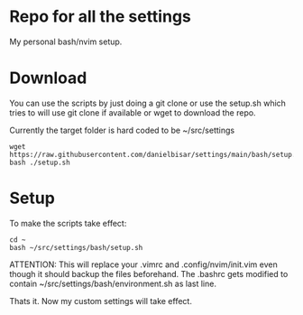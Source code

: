 # Repo for all the settings

My personal bash/nvim setup.

# Download

You can use the scripts by just doing a git clone or use the setup.sh
which tries to will use git clone if available or wget to download the repo.

Currently the target folder is hard coded to be ~/src/settings

```
wget https://raw.githubusercontent.com/danielbisar/settings/main/bash/setup.sh
bash ./setup.sh
```
# Setup

To make the scripts take effect:

```
cd ~
bash ~/src/settings/bash/setup.sh
```

ATTENTION: This will replace your .vimrc and .config/nvim/init.vim even though 
it should backup the files beforehand. The .bashrc gets modified to contain 
~/src/settings/bash/environment.sh as last line.

Thats it. Now my custom settings will take effect.

